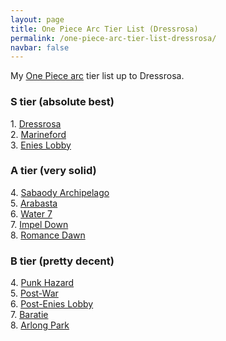 ```yaml
---
layout: page
title: One Piece Arc Tier List (Dressrosa)
permalink: /one-piece-arc-tier-list-dressrosa/
navbar: false
---
```


<p>My <a href="https://onepiece.fandom.com/wiki/Story_Arcs">One Piece arc</a> tier list up to Dressrosa.</p>

<h3>S tier (absolute best)</h3>
<p>
    1. <a href="https://onepiece.fandom.com/wiki/Dressrosa_Arc">Dressrosa</a><br>
    2. <a href="https://onepiece.fandom.com/wiki/Marineford_Arc">Marineford</a><br>
    3. <a href="https://onepiece.fandom.com/wiki/Enies_Lobby_Arc">Enies Lobby</a><br>
</p>

<h3>A tier (very solid)</h3>
<p>
    4. <a href="https://onepiece.fandom.com/wiki/Sabaody_Archipelago_Arc">Sabaody Archipelago</a><br>
    5. <a href="https://onepiece.fandom.com/wiki/Arabasta_Arc">Arabasta</a><br>
    6. <a href="https://onepiece.fandom.com/wiki/Water_7_Arc">Water 7</a><br>
    7. <a href="https://onepiece.fandom.com/wiki/Impel_Down_Arc">Impel Down</a><br>
    8. <a href="https://onepiece.fandom.com/wiki/Romance_Dawn_Arc">Romance Dawn</a><br>
</p>

<h3>B tier (pretty decent)</h3>
<p>
    4. <a href="https://onepiece.fandom.com/wiki/Sabaody_Archipelago_Arc">Punk Hazard</a><br>
    5. <a href="https://onepiece.fandom.com/wiki/Arabasta_Arc">Post-War</a><br>
    6. <a href="https://onepiece.fandom.com/wiki/Water_7_Arc">Post-Enies Lobby</a><br>
    7. <a href="https://onepiece.fandom.com/wiki/Impel_Down_Arc">Baratie</a><br>
    8. <a href="https://onepiece.fandom.com/wiki/Romance_Dawn_Arc">Arlong Park</a><br>
</p>